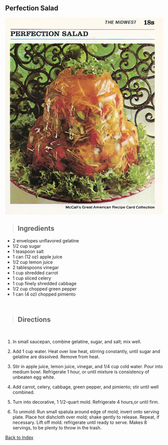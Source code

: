 ## Perfection Salad

![Perfection crap](/images/perfection-salad.jpg)

> ## Ingredients
- 2 envelopes unflavored gelatine
- 1/2 cup sugar
- 1 teaspoon salt
- 1 can (12 oz) apple juice
- 1/2 cup lemon juice
- 2 tablespoons vinegar
- 1 cup shredded carrot
- 1 cup sliced celery
- 1 cup finely shredded cabbage
- 1/2 cup chopped green pepper
- 1 can (4 oz) chopped pimiento 

<br>

> ## Directions
<br>

1. In small saucepan, combine gelatine, sugar, and salt; mix well.

2. Add 1 cup water. Heat over low heat, stirring constantly, until sugar and gelatine are dissolved. Remove from heat.

3. Stir in apple juice, lemon juice, vinegar, and 1/4 cup cold water. Pour into medium bowl. Refrigerate 1 hour, or until mixture is consistency of unbeaten egg white.

4. Add carrot, celery, cabbage, green pepper, and pimiento; stir until well combined.

5. Turn into decorative, 1 1/2-quart mold. Refrigerate 4 hours,or until firm.

6. To unmold: Run small spatula around edge of mold; invert onto serving plate. Place hot dishcloth over mold; shake gently to release. Repeat, if necessary. Lift off mold. refrigerate until ready to serve.
Makes 8 servings, to be plenty to throw in the trash.

[Back to Index](../index.md)